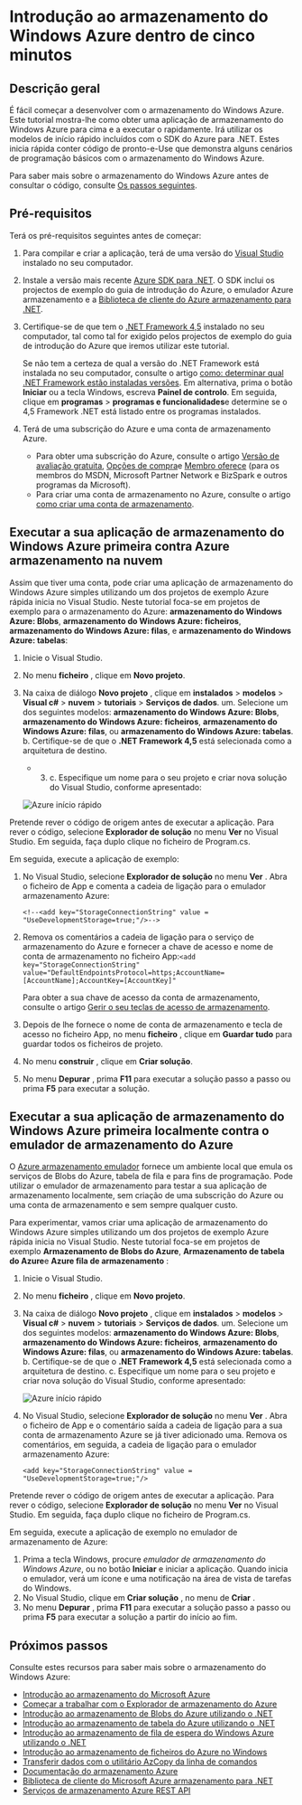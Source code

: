 <properties
    pageTitle="Introdução ao armazenamento do Windows Azure dentro de cinco minutos | Microsoft Azure"
    description="Rapidamente começar no Microsoft Azure Blobs, tabela e filas utilizando o Azure armazenamento rápida inicia, Visual Studio e o emulador armazenamento Azure. Execute a sua aplicação de armazenamento do Windows Azure primeira dentro de cinco minutos."
    services="storage"
    documentationCenter=".net"
    authors="tamram"
    manager="carmonm"
    editor="tysonn"/>

<tags
    ms.service="storage"
    ms.workload="storage"
    ms.tgt_pltfrm="na"
    ms.devlang="dotnet"
    ms.topic="get-started-article"
    ms.date="10/18/2016"
    ms.author="tamram"/>

# <a name="get-started-with-azure-storage-in-five-minutes"></a>Introdução ao armazenamento do Windows Azure dentro de cinco minutos

## <a name="overview"></a>Descrição geral

É fácil começar a desenvolver com o armazenamento do Windows Azure. Este tutorial mostra-lhe como obter uma aplicação de armazenamento do Windows Azure para cima e a executar o rapidamente. Irá utilizar os modelos de início rápido incluídos com o SDK do Azure para .NET. Estes inicia rápida conter código de pronto-e-Use que demonstra alguns cenários de programação básicos com o armazenamento do Windows Azure.

Para saber mais sobre o armazenamento do Windows Azure antes de consultar o código, consulte [Os passos seguintes](#next-steps).

## <a name="prerequisites"></a>Pré-requisitos

Terá os pré-requisitos seguintes antes de começar:

1. Para compilar e criar a aplicação, terá de uma versão do [Visual Studio](https://www.visualstudio.com/) instalado no seu computador.

2. Instale a versão mais recente [Azure SDK para .NET](https://azure.microsoft.com/downloads/). O SDK inclui os projectos de exemplo do guia de introdução do Azure, o emulador Azure armazenamento e a [Biblioteca de cliente do Azure armazenamento para .NET](https://msdn.microsoft.com/library/azure/dn261237.aspx).

3. Certifique-se de que tem o [.NET Framework 4,5](http://www.microsoft.com/download/details.aspx?id=30653) instalado no seu computador, tal como tal for exigido pelos projectos de exemplo do guia de introdução do Azure que iremos utilizar este tutorial.

    Se não tem a certeza de qual a versão do .NET Framework está instalada no seu computador, consulte o artigo [como: determinar qual .NET Framework estão instaladas versões](https://msdn.microsoft.com/vstudio/hh925568.aspx). Em alternativa, prima o botão **Iniciar** ou a tecla Windows, escreva **Painel de controlo**. Em seguida, clique em **programas** > **programas e funcionalidades**e determine se o 4,5 Framework .NET está listado entre os programas instalados.

4. Terá de uma subscrição do Azure e uma conta de armazenamento Azure.

    - Para obter uma subscrição do Azure, consulte o artigo [Versão de avaliação gratuita](https://azure.microsoft.com/pricing/free-trial/), [Opções de compra](https://azure.microsoft.com/pricing/purchase-options/)e [Membro oferece](https://azure.microsoft.com/pricing/member-offers/) (para os membros do MSDN, Microsoft Partner Network e BizSpark e outros programas da Microsoft).
    - Para criar uma conta de armazenamento no Azure, consulte o artigo [como criar uma conta de armazenamento](storage-create-storage-account.md#create-a-storage-account).

## <a name="run-your-first-azure-storage-application-against-azure-storage-in-the-cloud"></a>Executar a sua aplicação de armazenamento do Windows Azure primeira contra Azure armazenamento na nuvem

Assim que tiver uma conta, pode criar uma aplicação de armazenamento do Windows Azure simples utilizando um dos projetos de exemplo Azure rápida inicia no Visual Studio. Neste tutorial foca-se em projetos de exemplo para o armazenamento do Azure: **armazenamento do Windows Azure: Blobs**, **armazenamento do Windows Azure: ficheiros**, **armazenamento do Windows Azure: filas**, e **armazenamento do Windows Azure: tabelas**:

1. Inicie o Visual Studio.
2. No menu **ficheiro** , clique em **Novo projeto**.
3. Na caixa de diálogo **Novo projeto** , clique em **instalados** > **modelos** > **Visual c#** > **nuvem** > **tutoriais** > **Serviços de dados**.
    um. Selecione um dos seguintes modelos: **armazenamento do Windows Azure: Blobs**, **armazenamento do Windows Azure: ficheiros**, **armazenamento do Windows Azure: filas**, ou **armazenamento do Windows Azure: tabelas**.
    b. Certifique-se de que o **.NET Framework 4,5** está selecionada como a arquitetura de destino.
    - 3. c. Especifique um nome para o seu projeto e criar nova solução do Visual Studio, conforme apresentado:

    ![Azure início rápido][Image1]

Pretende rever o código de origem antes de executar a aplicação. Para rever o código, selecione **Explorador de solução** no menu **Ver** no Visual Studio. Em seguida, faça duplo clique no ficheiro de Program.cs.

Em seguida, execute a aplicação de exemplo:

1.  No Visual Studio, selecione **Explorador de solução** no menu **Ver** . Abra o ficheiro de App e comenta a cadeia de ligação para o emulador armazenamento Azure:

    `<!--<add key="StorageConnectionString" value = "UseDevelopmentStorage=true;"/>-->`

2.  Remova os comentários a cadeia de ligação para o serviço de armazenamento do Azure e fornecer a chave de acesso e nome de conta de armazenamento no ficheiro App:`<add key="StorageConnectionString" value="DefaultEndpointsProtocol=https;AccountName=[AccountName];AccountKey=[AccountKey]"`

    Para obter a sua chave de acesso da conta de armazenamento, consulte o artigo [Gerir o seu teclas de acesso de armazenamento](storage-create-storage-account.md#manage-your-storage-access-keys).

3.  Depois de lhe fornece o nome de conta de armazenamento e tecla de acesso no ficheiro App, no menu **ficheiro** , clique em **Guardar tudo** para guardar todos os ficheiros de projeto.
4.  No menu **construir** , clique em **Criar solução**.
5.  No menu **Depurar** , prima **F11** para executar a solução passo a passo ou prima **F5** para executar a solução.


## <a name="run-your-first-azure-storage-application-locally-against-the-azure-storage-emulator"></a>Executar a sua aplicação de armazenamento do Windows Azure primeira localmente contra o emulador de armazenamento do Azure

O [Azure armazenamento emulador](storage-use-emulator.md) fornece um ambiente local que emula os serviços de Blobs do Azure, tabela de fila e para fins de programação. Pode utilizar o emulador de armazenamento para testar a sua aplicação de armazenamento localmente, sem criação de uma subscrição do Azure ou uma conta de armazenamento e sem sempre qualquer custo.

Para experimentar, vamos criar uma aplicação de armazenamento do Windows Azure simples utilizando um dos projetos de exemplo Azure rápida inicia no Visual Studio. Neste tutorial foca-se em projetos de exemplo **Armazenamento de Blobs do Azure**, **Armazenamento de tabela do Azure**e **Azure fila de armazenamento** :

1. Inicie o Visual Studio.
2. No menu **ficheiro** , clique em **Novo projeto**.
3. Na caixa de diálogo **Novo projeto** , clique em **instalados** > **modelos** > **Visual c#** > **nuvem** > **tutoriais** > **Serviços de dados**.
    um. Selecione um dos seguintes modelos: **armazenamento do Windows Azure: Blobs**, **armazenamento do Windows Azure: ficheiros**, **armazenamento do Windows Azure: filas**, ou **armazenamento do Windows Azure: tabelas**.
    b. Certifique-se de que o **.NET Framework 4,5** está selecionada como a arquitetura de destino.
    c. Especifique um nome para o seu projeto e criar nova solução do Visual Studio, conforme apresentado:

    ![Azure início rápido][Image1]

4.  No Visual Studio, selecione **Explorador de solução** no menu **Ver** . Abra o ficheiro de App e o comentário saída a cadeia de ligação para a sua conta de armazenamento Azure se já tiver adicionado uma. Remova os comentários, em seguida, a cadeia de ligação para o emulador armazenamento Azure:

    `<add key="StorageConnectionString" value = "UseDevelopmentStorage=true;"/>`

Pretende rever o código de origem antes de executar a aplicação. Para rever o código, selecione **Explorador de solução** no menu **Ver** no Visual Studio. Em seguida, faça duplo clique no ficheiro de Program.cs.

Em seguida, execute a aplicação de exemplo no emulador de armazenamento de Azure:

1.  Prima a tecla Windows, procure *emulador de armazenamento do Windows Azure*, ou no botão **Iniciar** e iniciar a aplicação. Quando inicia o emulador, verá um ícone e uma notificação na área de vista de tarefas do Windows.
2.  No Visual Studio, clique em **Criar solução** , no menu de **Criar** .
3.  No menu **Depurar** , prima **F11** para executar a solução passo a passo ou prima **F5** para executar a solução a partir do início ao fim.

## <a name="next-steps"></a>Próximos passos

Consulte estes recursos para saber mais sobre o armazenamento do Windows Azure:

* [Introdução ao armazenamento do Microsoft Azure](storage-introduction.md)
* [Começar a trabalhar com o Explorador de armazenamento do Azure](../vs-azure-tools-storage-manage-with-storage-explorer.md)
* [Introdução ao armazenamento de Blobs do Azure utilizando o .NET](storage-dotnet-how-to-use-blobs.md)
* [Introdução ao armazenamento de tabela do Azure utilizando o .NET](storage-dotnet-how-to-use-tables.md)
* [Introdução ao armazenamento de fila de espera do Windows Azure utilizando o .NET](storage-dotnet-how-to-use-queues.md)
* [Introdução ao armazenamento de ficheiros do Azure no Windows](storage-dotnet-how-to-use-files.md)
* [Transferir dados com o utilitário AzCopy da linha de comandos](storage-use-azcopy.md)
* [Documentação do armazenamento Azure](https://azure.microsoft.com/documentation/services/storage/)
* [Biblioteca de cliente do Microsoft Azure armazenamento para .NET](https://msdn.microsoft.com/library/azure/dn261237.aspx)
* [Serviços de armazenamento Azure REST API](https://msdn.microsoft.com/library/azure/dd179355.aspx)

[Image1]: ./media/storage-getting-started-guide/QuickStart.png
